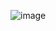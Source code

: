 ![image](https://user-images.githubusercontent.com/86959180/127478597-cb3b3f04-7082-4c90-9c63-5610687ee097.png)

